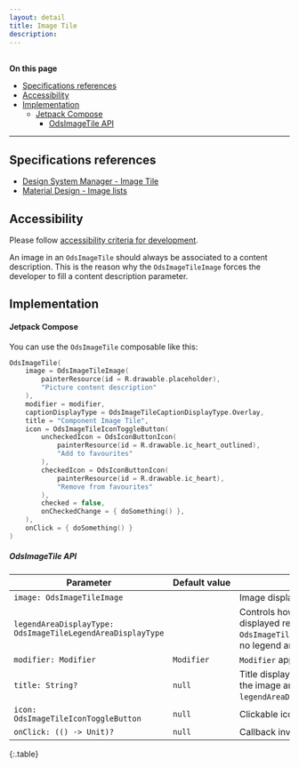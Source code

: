```yaml
---
layout: detail
title: Image Tile
description:
---
```


<br>**On this page**

* [Specifications references](#specifications-references)
* [Accessibility](#accessibility)
* [Implementation](#implementation)
    * [Jetpack Compose](#jetpack-compose)
        * [OdsImageTile API](#odsimagetile-api)

---

## Specifications references

- [Design System Manager - Image Tile](https://system.design.orange.com/0c1af118d/p/49434d-image-item)
- [Material Design - Image lists](https://m2.material.io/components/image-lists)

## Accessibility

Please follow [accessibility criteria for development](https://a11y-guidelines.orange.com/en/mobile/android/development/).

An image in an `OdsImageTile` should always be associated to a content description. This is the reason why the `OdsImageTileImage` forces the developer to fill a content description parameter.

## Implementation

#### Jetpack Compose

You can use the `OdsImageTile` composable like this:

```kotlin
OdsImageTile(
    image = OdsImageTileImage(
        painterResource(id = R.drawable.placeholder),
        "Picture content description"
    ),
    modifier = modifier,
    captionDisplayType = OdsImageTileCaptionDisplayType.Overlay,
    title = "Component Image Tile",
    icon = OdsImageTileIconToggleButton(
        uncheckedIcon = OdsIconButtonIcon(
            painterResource(id = R.drawable.ic_heart_outlined),
            "Add to favourites"
        ),
        checkedIcon = OdsIconButtonIcon(
            painterResource(id = R.drawable.ic_heart),
            "Remove from favourites"
        ),
        checked = false,
        onCheckedChange = { doSomething() },
    ),
    onClick = { doSomething() }
)
```

##### OdsImageTile API

Parameter | Default&nbsp;value | Description
-- | -- | --
`image: OdsImageTileImage` | | Image displayed into the tile
`legendAreaDisplayType: OdsImageTileLegendAreaDisplayType` | | Controls how the title and the icon are displayed relatively to the image. If set to `OdsImageTileLegendAreaDisplayType.None`, no legend area will be displayed.
`modifier: Modifier` | `Modifier` | `Modifier` applied to the image tile
`title: String?` | `null` | Title displayed into the tile. It is linked to the image and displayed according to the `legendAreaDisplayType` value.
`icon: OdsImageTileIconToggleButton` | `null` | Clickable icon displayed next to the `title`
`onClick: (() -> Unit)?` | `null` | Callback invoked on tile click
{:.table}
